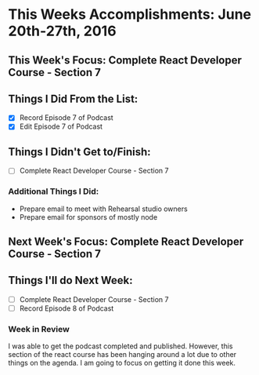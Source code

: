 # This Weeks Accomplishments: June 20th-27th, 2016

## This Week's Focus: Complete React Developer Course - Section 7

## Things I Did From the List:
- [x] Record Episode 7 of Podcast
- [x] Edit Episode 7 of Podcast

## Things I Didn't Get to/Finish:
- [ ] Complete React Developer Course - Section 7

### Additional Things I Did:
- Prepare email to meet with Rehearsal studio owners
- Prepare email for sponsors of mostly node

## Next Week's Focus: Complete React Developer Course - Section 7

## Things I'll do Next Week:
- [ ] Complete React Developer Course - Section 7
- [ ] Record Episode 8 of Podcast

### Week in Review
I was able to get the podcast completed and published. However, this section of the react course has been hanging around a lot due to other things on the agenda. I am going to focus on getting it done this week.
